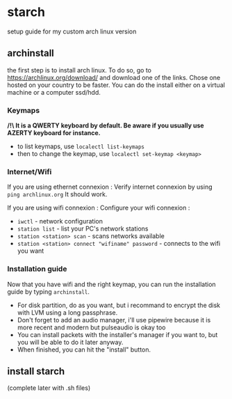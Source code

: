 # starch
setup guide for my custom arch linux version

## archinstall
the first step is to install arch linux. To do so, go to https://archlinux.org/download/ and download one of the links. Chose one hosted on your country to be faster.
You can do the install either on a virtual machine or a computer ssd/hdd.

### Keymaps
**/!\ It is a QWERTY keyboard by default. Be aware if you usually use AZERTY keyboard for instance.**
- to list keymaps, use `localectl list-keymaps`
- then to change the keymap, use `localectl set-keymap <keymap>`

### Internet/Wifi
If you are using ethernet connexion :
Verify internet connexion by using `ping archlinux.org`
It should work.

If you are using wifi connexion :
Configure your wifi connexion :
- `iwctl` - network configuration
- `station list` - list your PC's network stations
- `station <station> scan` - scans networks available
- `station <station> connect "wifiname" password` - connects to the wifi you want

### Installation guide

Now that you have wifi and the right keymap, you can run the installation guide by typing `archinstall`.
- For disk partition, do as you want, but i recommand to encrypt the disk with LVM using a long passphrase.
- Don't forget to add an audio manager, i'll use pipewire because it is more recent and modern but pulseaudio is okay too
- You can install packets with the installer's manager if you want to, but you will be able to do it later anyway.
- When finished, you can hit the "install" button.

## install starch

(complete later with .sh files)
